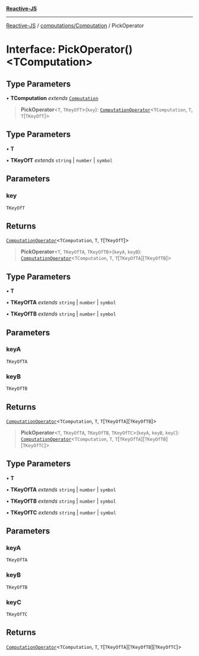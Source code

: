 [**Reactive-JS**](../../../README.md)

***

[Reactive-JS](../../../README.md) / [computations/Computation](../README.md) / PickOperator

# Interface: PickOperator()\<TComputation\>

## Type Parameters

• **TComputation** *extends* [`Computation`](../../type-aliases/Computation.md)

> **PickOperator**\<`T`, `TKeyOfT`\>(`key`): [`ComputationOperator`](../../type-aliases/ComputationOperator.md)\<`TComputation`, `T`, `T`\[`TKeyOfT`\]\>

## Type Parameters

• **T**

• **TKeyOfT** *extends* `string` \| `number` \| `symbol`

## Parameters

### key

`TKeyOfT`

## Returns

[`ComputationOperator`](../../type-aliases/ComputationOperator.md)\<`TComputation`, `T`, `T`\[`TKeyOfT`\]\>

> **PickOperator**\<`T`, `TKeyOfTA`, `TKeyOfTB`\>(`keyA`, `keyB`): [`ComputationOperator`](../../type-aliases/ComputationOperator.md)\<`TComputation`, `T`, `T`\[`TKeyOfTA`\]\[`TKeyOfTB`\]\>

## Type Parameters

• **T**

• **TKeyOfTA** *extends* `string` \| `number` \| `symbol`

• **TKeyOfTB** *extends* `string` \| `number` \| `symbol`

## Parameters

### keyA

`TKeyOfTA`

### keyB

`TKeyOfTB`

## Returns

[`ComputationOperator`](../../type-aliases/ComputationOperator.md)\<`TComputation`, `T`, `T`\[`TKeyOfTA`\]\[`TKeyOfTB`\]\>

> **PickOperator**\<`T`, `TKeyOfTA`, `TKeyOfTB`, `TKeyOfTC`\>(`keyA`, `keyB`, `keyC`): [`ComputationOperator`](../../type-aliases/ComputationOperator.md)\<`TComputation`, `T`, `T`\[`TKeyOfTA`\]\[`TKeyOfTB`\]\[`TKeyOfTC`\]\>

## Type Parameters

• **T**

• **TKeyOfTA** *extends* `string` \| `number` \| `symbol`

• **TKeyOfTB** *extends* `string` \| `number` \| `symbol`

• **TKeyOfTC** *extends* `string` \| `number` \| `symbol`

## Parameters

### keyA

`TKeyOfTA`

### keyB

`TKeyOfTB`

### keyC

`TKeyOfTC`

## Returns

[`ComputationOperator`](../../type-aliases/ComputationOperator.md)\<`TComputation`, `T`, `T`\[`TKeyOfTA`\]\[`TKeyOfTB`\]\[`TKeyOfTC`\]\>
